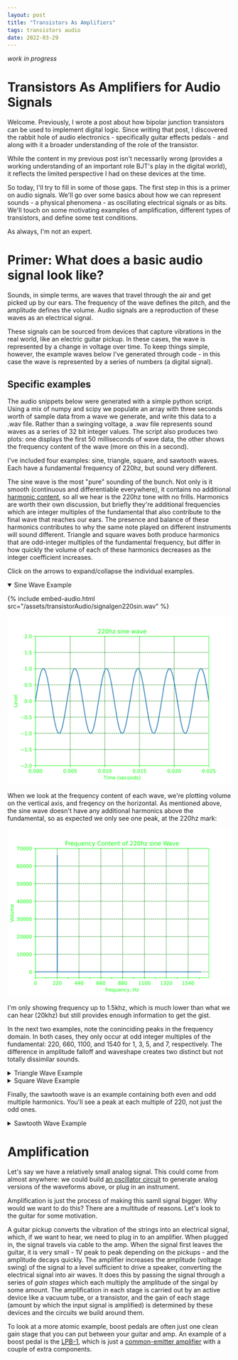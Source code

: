 ```yaml
---
layout: post
title: "Transistors As Amplifiers"
tags: transistors audio
date: 2022-03-29
---
```


*work in progress* 

# Transistors As Amplifiers for Audio Signals

Welcome. Previously, I wrote a post about how bipolar junction transistors can be used to implement digital logic. Since writing that post, I discovered the rabbit hole of audio electronics - specifically guitar effects pedals - and along with it a broader understanding of the role of the transistor.

While the content in my previous post isn't necessarily wrong (provides a working understanding of an important role BJT's play in the digital world), it reflects the limited perspective I had on these devices at the time. 

So today, I'll try to fill in some of those gaps. The first step in this is a primer on audio signals. We'll go over some basics about how we can represent sounds - a physical phenomena - as oscillating electrical signals or as bits. We'll touch on some motivating examples of amplification, different types of transistors, and define some test conditions.

As always, I'm not an expert.


# Primer: What does a basic audio signal look like?

Sounds, in simple terms, are waves that travel through the air and get picked up by our ears. The frequency of the wave defines the pitch, and the amplitude defines the volume. Audio signals are a reproduction of these waves as an electrical signal. 

These signals can be sourced from devices that capture vibrations in the real world, like an electric guitar pickup. In these cases, the wave is represented by a change in voltage over time. To keep things simple, however, the example waves below I've generated through code - in this case the wave is represented by a series of numbers (a digital signal). 


## Specific examples

The audio snippets below were generated with a simple python script. Using a mix of numpy and scipy we populate an array with three seconds worth of sample data from a wave we generate, and write this data to a .wav file. Rather than a swinging voltage, a .wav file represents sound waves as a series of 32 bit integer values. The script also produces two plots: one displays the first 50 milliseconds of wave data, the other shows the frequency content of the wave (more on this in a second). 

I've included four examples: sine, triangle, square, and sawtooth waves. Each have a fundamental frequency of 220hz, but sound very different. 

The sine wave is the most "pure" sounding of the bunch. Not only is it smooth (continuous and differentiable everywhere), it contains no additional [harmonic content](https://en.wikipedia.org/wiki/Harmonic), so all we hear is the 220hz tone with no frills. Harmonics are worth their own discussion, but briefly they're additional frequencies which are integer multiples of the fundamental that also contribute to the final wave that reaches our ears. The presence and balance of these harmonics contributes to why the same note played on different instruments will sound different. Triangle and square waves both produce harmonics that are odd-integer multiples of the fundamental frequency, but differ in how quickly the volume of each of these harmonics decreases as the integer coefficient increases. 

Click on the arrows to expand/collapse the individual examples.

<details open>
<summary>Sine Wave Example</summary>

{% include embed-audio.html src="/assets/transistorAudio/signalgen220sin.wav" %}

<img src="/assets/transistorAudio/220sine.svg">

 When we look at the frequency content of each wave, we're plotting volume on the vertical axis, and freqency on the horizontal. As mentioned above, the sine wave doesn't have any additional harmonics above the fundamental, so as expected we only see one peak, at the 220hz mark:

<img src="/assets/transistorAudio/fft220sine.svg">

I'm only showing frequency up to 1.5khz, which is much lower than what we can hear (20khz) but still provides enough information to get the gist. 

</details>


In the next two examples, note the coninciding peaks in the frequency domain. In both cases, they only occur at odd integer multiples of the fundamental: 220, 660, 1100, and 1540 for 1, 3, 5, and 7, respectively. The difference in amplitude falloff and waveshape creates two distinct but not totally dissimilar sounds. 


<details>
<summary>Triangle Wave Example</summary>

{% include embed-audio.html src="/assets/transistorAudio/signalgen220triangle.wav" %}

<img src="/assets/transistorAudio/220triangle.svg">
<img src="/assets/transistorAudio/fft220triangle.svg">

</details>

<details>
<summary>Square Wave Example</summary>

{% include embed-audio.html src="/assets/transistorAudio/signalgen220square.wav" %}

<img src="/assets/transistorAudio/220square.svg">
<img src="/assets/transistorAudio/fft220square.svg">

</details>


Finally, the sawtooth wave is an example containing both even and odd multiple harmonics. You'll see a peak at each multiple of 220, not just the odd ones. 


<details>
<summary>Sawtooth Wave Example</summary>

{% include embed-audio.html src="/assets/transistorAudio/signalgen220sawtooth.wav" %}

<img src="/assets/transistorAudio/220sawtooth.svg">
<img src="/assets/transistorAudio/fft220sawtooth.svg">

</details>



# Amplification

Let's say we have a relatively small analog signal. This could come from almost anywhere: we could build [an oscillator circuit](https://sagittronics.wordpress.com/2019/09/21/yu-synth-vco-exploring-a-much-simpler-sawtooth-oscillator/) to generate analog versions of the waveforms above, or plug in an instrument. 

Amplification is just the process of making this samll signal bigger. Why would we want to do this? There are a multitude of reasons. Let's look to the guitar for some motivation.

A guitar pickup converts the vibration of the strings into an electrical signal, which, if we want to hear, we need to plug in to an amplifier. When plugged in, the signal travels via cable to the amp. When the signal first leaves the guitar, it is very small - 1V peak to peak depending on the pickups - and the amplitude decays quickly. The amplifier increases the amplitude (voltage swing) of the signal to a level sufficient to drive a speaker, converting the electrical signal into air waves. It does this by passing the signal through a series of *gain stages* which each multiply the amplitude of the singal by some amount. The amplification in each stage is carried out by an active device like a vacuum tube, or a transistor, and the gain of each stage (amount by which the input signal is amplified) is determined by these devices and the circuits we build around them. 

To look at a more atomic example, boost pedals are often just one clean gain stage that you can put between your guitar and amp. An example of a boost pedal is the [LPB-1](http://beavisaudio.com/schematics/Electro-Harmonix-LPB-1-Schematic.htm), which is just a [common-emitter amplifier](https://en.wikipedia.org/wiki/Common_emitter) with a couple of extra components. 